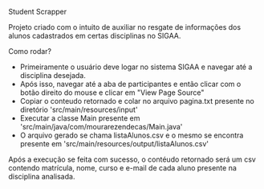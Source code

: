 Student Scrapper 

Projeto criado com o intuito de auxiliar no resgate de informações dos alunos cadastrados em certas disciplinas no SIGAA. 

Como rodar? 

- Primeiramente o usuário deve logar no sistema SIGAA e navegar até a disciplina desejada.
- Após isso, navegar até a aba de participantes e então clicar com o botão direito do mouse e clicar em "View Page Source"
- Copiar o conteudo retornado e colar no arquivo pagina.txt presente no diretório 'src/main/resources/input'
- Executar a classe Main presente em 'src/main/java/com/mourarezendecas/Main.java'
- O arquivo gerado se chama listaAlunos.csv e o mesmo se encontra presente em 'src/main/resources/output/listaAlunos.csv'

Após a execução se feita com sucesso, o contéudo retornado será um csv contendo matrícula, nome, curso e e-mail de cada aluno presente na disciplina analisada. 